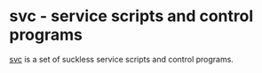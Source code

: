 svc - service scripts and control programs
==========================================
[svc](gopher://gopher.r-36.net/1/scm/svc/) is a set of suckless service scripts
and control programs.
